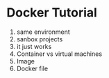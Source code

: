 # Docker Tutorial

1. same environment
2. sanbox projects
3. it just works
4. Container vs virtual machines
5. Image
6. Docker file
